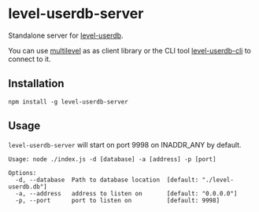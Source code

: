 level-userdb-server
===================

Standalone server for [level-userdb](https://github.com/FrozenRidge/level-userdb).

You can use [multilevel](https://github.com/juliangruber/multilevel) as as client library or the CLI tool [level-userdb-cli](https://github.com/FrozenRidge/level-userdb-cli) to connect to it.

## Installation

`npm install -g level-userdb-server`


## Usage

`level-userdb-server` will start on port 9998 on INADDR_ANY by default.


```
Usage: node ./index.js -d [database] -a [address] -p [port]

Options:
  -d, --database  Path to database location  [default: "./level-userdb.db"]
  -a, --address   address to listen on       [default: "0.0.0.0"]
  -p, --port      port to listen on          [default: 9998]
```
